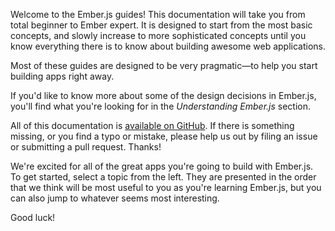 Welcome to the Ember.js guides! This documentation will take you from
total beginner to Ember expert. It is designed to start from the most
basic concepts, and slowly increase to more sophisticated concepts
until you know everything there is to know about building awesome web
applications.

Most of these guides are designed to be very pragmatic—to help you
start building apps right away.

If you'd like to know more about some of the design decisions in
Ember.js, you'll find what you're looking for in the _Understanding
Ember.js_ section.

All of this documentation is [available on GitHub](https://github.com/emberjs/website/).
If there is something missing, or you find a typo or mistake, please
help us out by filing an issue or submitting a pull request. Thanks!

We're excited for all of the great apps you're going to build with
Ember.js. To get started, select a topic from the left. They are
presented in the order that we think will be most useful to you as
you're learning Ember.js, but you can also jump to whatever seems
most interesting.

Good luck!
